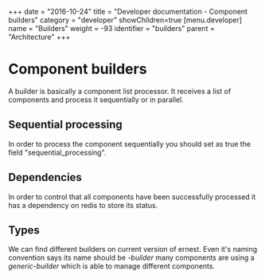 +++
date = "2016-10-24"
title = "Developer documentation - Component builders"
category = "developer"
showChildren=true
[menu.developer]
  name = "Builders"
  weight = -93
  identifier = "builders"
  parent = "Architecture"
+++

# Component builders

A builder is basically a component list processor. It receives a list of components and process it sequentially or in parallel.

## Sequential processing

In order to process the component sequentially you should set as true the field "sequential_processing".

## Dependencies

In order to control that all components have been successfully processed it has a dependency on redis to store its status.

## Types

We can find different builders on current version of ernest. Even it's naming convention says its name should be *<component>-builder* many components are using a *generic-builder* which is able to manage different components.

